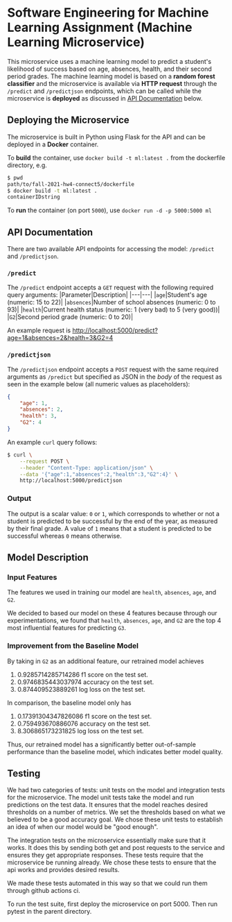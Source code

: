 # Software Engineering for Machine Learning Assignment (Machine Learning Microservice)
This microservice uses a machine learning model to predict a student's likelihood of success based on age, absences, health, and their second period grades. The machine learning model is based on a **random forest classifier** and the microservice is available via **HTTP request** through the `/predict` and `/predictjson` endpoints, which can be called while the microservice is **deployed** as discussed in [API Documentation](https://github.com/CMU-313/fall-2021-hw4-connect5#api-documentation) below.

## Deploying the Microservice
The microservice is built in Python using Flask for the API and can be deployed in a **Docker** container.

To **build** the container, use `docker build -t ml:latest .` from the dockerfile directory, e.g.
```sh
$ pwd
path/to/fall-2021-hw4-connect5/dockerfile
$ docker build -t ml:latest .
containerIDstring
```

To **run** the container (on port `5000`), use `docker run -d -p 5000:5000 ml`

## API Documentation
There are two available API endpoints for accessing the model: `/predict` and `/predictjson`.

### `/predict`
The `/predict` endpoint accepts a `GET` request with the following required query arguments:
|Parameter|Description|
|---|---|
|`age`|Student's age (numeric: 15 to 22)|
|`absences`|Number of school absences (numeric: 0 to 93)|
|`health`|Current health status (numeric: 1 (very bad) to 5 (very good))|
|`G2`|Second period grade (numeric: 0 to 20)|

An example request is [http://localhost:5000/predict?age=1&absences=2&health=3&G2=4](http://localhost:5000/predict?age=1&absences=2&health=3&G2=4)

### `/predictjson`
The `/predictjson` endpoint accepts a `POST` request with the same required arguments as `/predict` but specified as JSON in the *body* of the request as seen in the example below (all numeric values as placeholders):
```json
{
    "age": 1,
    "absences": 2,
    "health": 3,
    "G2": 4
}
```

An example `curl` query follows:
```sh
$ curl \
    --request POST \
    --header "Content-Type: application/json" \
    --data '{"age":1,"absences":2,"health":3,"G2":4}' \
    http://localhost:5000/predictjson
```

### Output
The output is a scalar value: `0` or `1`, which corresponds to whether or not a student is predicted to be successful by the end of the year, as measured by their final grade. A value of `1` means that a student is predicted to be successful whereas `0` means otherwise.

## Model Description

### Input Features
The features we used in training our model are `health`, `absences`, `age`, and `G2`.

We decided to based our model on these 4 features because through our experimentations, we found that `health`, `absences`, `age`, and `G2` are the top 4 most influential features for predicting `G3`.

### Improvement from the Baseline Model
By taking in `G2` as an additional feature, our retrained model achieves 

1. 0.9285714285714286 f1 score on the test set.
2. 0.9746835443037974 accuracy on the test set.
3. 0.874409523889261 log loss on the test set.

In comparison, the baseline model only has

1. 0.17391304347826086 f1 score on the test set.
2. 0.759493670886076 accuracy on the test set.
3. 8.306865173231825 log loss on the test set.

Thus, our retrained model has a significantly better out-of-sample performance than the baseline model, which indicates better model quality.

## Testing
We had two categories of tests: unit tests on the model and integration tests for the microservice. The model unit tests take the model
and run predictions on the test data. It ensures that the model reaches desired thresholds on a number of metrics. We set the thresholds
based on what we believed to be a good accuracy goal. We chose these unit tests to establish an idea of when our model would be "good enough".

The integration tests on the microservice essentially make sure that it works. It does this by sending both get and post requests to
the service and ensures they get appropriate responses. These tests require that the microservice be running already. We chose these
tests to ensure that the api works and provides desired results.

We made these tests automated in this way so that we could run them through github actions ci.

To run the test suite, first deploy the microservice on port 5000. Then run pytest in the parent directory.
